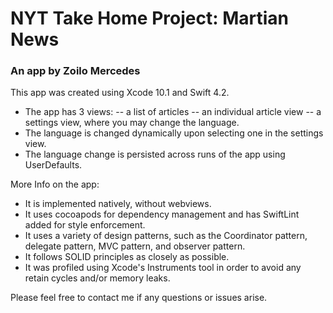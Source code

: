 # NYT Take Home Project: Martian News
### An app by Zoilo Mercedes

This app was created using Xcode 10.1 and Swift 4.2. 
- The app has 3 views: 
-- a list of articles
-- an individual article view
-- a settings view, where you may change the language.
- The language is changed dynamically upon selecting one in the settings view.
- The language change is persisted across runs of the app using UserDefaults.

More Info on the app:
- It is implemented natively, without webviews.
- It uses cocoapods for dependency management and has SwiftLint added for style enforcement. 
- It uses a variety of design patterns, such as the Coordinator pattern, delegate pattern, MVC pattern, and observer pattern.
- It follows SOLID principles as closely as possible.
- It was profiled using Xcode's Instruments tool in order to avoid any retain cycles and/or memory leaks.

Please feel free to contact me if any questions or issues arise. 